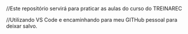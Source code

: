 //Este repositório servirá para praticar as aulas do curso do TREINAREC

//Utilizando VS Code e encaminhando para meu GITHub pessoal para deixar salvo.

